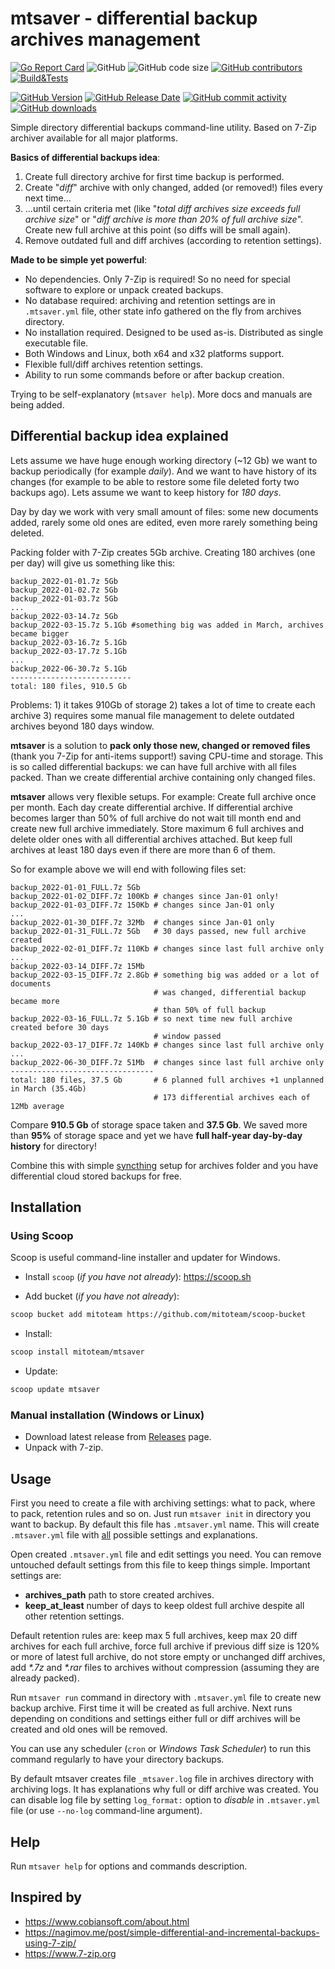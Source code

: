 # mtsaver - differential backup archives management

[![Go Report Card](https://goreportcard.com/badge/github.com/mitoteam/mtsaver)](https://goreportcard.com/report/github.com/mitoteam/mtsaver)
![GitHub](https://img.shields.io/github/license/mitoteam/mtsaver)
![GitHub code size](https://img.shields.io/github/languages/code-size/mitoteam/mtsaver)
[![GitHub contributors](https://img.shields.io/github/contributors-anon/mitoteam/mtsaver)](https://github.com/mitoteam/mtsaver/graphs/contributors)
[![Build&Tests](https://github.com/mitoteam/mtsaver/actions/workflows/go.yml/badge.svg)](https://github.com/mitoteam/mtsaver/actions/workflows/go.yml)

[![GitHub Version](https://img.shields.io/github/v/release/mitoteam/mtsaver?logo=github)](https://github.com/mitoteam/mtsaver)
[![GitHub Release Date](https://img.shields.io/github/release-date/mitoteam/mtsaver)](https://github.com/mitoteam/mtsaver/releases)
[![GitHub commit activity](https://img.shields.io/github/commit-activity/y/mitoteam/mtsaver)](https://github.com/mitoteam/mtsaver/commits)
[![GitHub downloads](https://img.shields.io/github/downloads/mitoteam/mtsaver/total)](https://github.com/mitoteam/mtsaver/releases)

Simple directory differential backups command-line utility. Based on 7-Zip archiver available for all major platforms.

**Basics of differential backups idea**:

1) Create full directory archive for first time backup is performed.
2) Create "_diff_" archive with only changed, added (or removed!) files every next time...
3) ...until certain criteria met (like "_total diff archives size exceeds full archive size_" or "_diff archive is more than 20% of full archive size_". Create new full archive at this point (so diffs will be small again).
4) Remove outdated full and diff archives (according to retention settings).

**Made to be simple yet powerful**:

* No dependencies. Only 7-Zip is required! So no need for special software to explore or unpack created backups.
* No database required: archiving and retention settings are in `.mtsaver.yml` file, other state info gathered on the fly from archives directory.
* No installation required. Designed to be used as-is. Distributed as single executable file.
* Both Windows and Linux, both x64 and x32 platforms support.
* Flexible full/diff archives retention settings.
* Ability to run some commands before or after backup creation.

Trying to be self-explanatory (`mtsaver help`). More docs and manuals are being added.

## Differential backup idea explained

Lets assume we have huge enough working directory (~12 Gb) we want to backup periodically (for example _daily_). And we want to have history of its changes (for example to be able to restore some file deleted forty two backups ago). Lets assume we want to keep history for _180 days_.

Day by day we work with very small amount of files: some new documents added, rarely some old ones are edited, even more rarely something being deleted.

Packing folder with 7-Zip creates 5Gb archive. Creating 180 archives (one per day) will give us something like this:

```text
backup_2022-01-01.7z 5Gb
backup_2022-01-02.7z 5Gb
backup_2022-01-03.7z 5Gb
...
backup_2022-03-14.7z 5Gb
backup_2022-03-15.7z 5.1Gb #something big was added in March, archives became bigger
backup_2022-03-16.7z 5.1Gb
backup_2022-03-17.7z 5.1Gb
...
backup_2022-06-30.7z 5.1Gb
---------------------------
total: 180 files, 910.5 Gb
```

Problems: 1) it takes 910Gb of storage 2) takes a lot of time to create each archive 3) requires some manual file management to delete outdated archives beyond 180 days window.

**mtsaver** is a solution to **pack only those new, changed or removed files** (thank you 7-Zip for anti-items support!) saving CPU-time and storage.
This is so called differential backups: we can have full archive with all files packed. Than we create differential archive containing only changed files.

**mtsaver** allows very flexible setups. For example: Create full archive once per month. Each day create differential archive. If differential archive becomes larger than 50% of full archive do not wait till month end and create new full archive immediately. Store maximum 6 full archives and delete older ones with all differential archives attached. But keep full archives at least 180 days even if there are more than 6 of them.

So for example above we will end with following files set:

```text
backup_2022-01-01_FULL.7z 5Gb
backup_2022-01-02_DIFF.7z 100Kb # changes since Jan-01 only!
backup_2022-01-03_DIFF.7z 150Kb # changes since Jan-01 only
...
backup_2022-01-30_DIFF.7z 32Mb  # changes since Jan-01 only
backup_2022-01-31_FULL.7z 5Gb   # 30 days passed, new full archive created
backup_2022-02-01_DIFF.7z 110Kb # changes since last full archive only
...
backup_2022-03-14_DIFF.7z 15Mb
backup_2022-03-15_DIFF.7z 2.8Gb # something big was added or a lot of documents
                                # was changed, differential backup became more
                                # than 50% of full backup
backup_2022-03-16_FULL.7z 5.1Gb # so next time new full archive created before 30 days
                                # window passed
backup_2022-03-17_DIFF.7z 140Kb # changes since last full archive only
...
backup_2022-06-30_DIFF.7z 51Mb  # changes since last full archive only
--------------------------------
total: 180 files, 37.5 Gb       # 6 planned full archives +1 unplanned in March (35.4Gb)
                                # 173 differential archives each of 12Mb average
```

Compare **910.5 Gb** of storage space taken and **37.5 Gb**. We saved more than **95%** of storage space and yet we have **full half-year day-by-day history** for directory!

Combine this with simple [syncthing](https://syncthing.net) setup for archives folder and you have differential cloud stored backups for free.

## Installation

### Using Scoop

Scoop is useful command-line installer and updater for Windows.

* Install `scoop` (_if you have not already_): https://scoop.sh

* Add bucket (_if you have not already_):

```sh
scoop bucket add mitoteam https://github.com/mitoteam/scoop-bucket
```

* Install:

```sh
scoop install mitoteam/mtsaver
```

* Update:

```sh
scoop update mtsaver
```

### Manual installation (Windows or Linux)

* Download latest release from [Releases](https://github.com/mitoteam/mtsaver/releases) page.
* Unpack with 7-zip.

## Usage

First you need to create a file with archiving settings: what to pack, where to pack, retention rules and so on. Just run `mtsaver init` in directory you want to backup. By default this file has `.mtsaver.yml` name. This will create `.mtsaver.yml` file with [all](app/job_settings.go) possible settings and explanations.

Open created `.mtsaver.yml` file and edit settings you need. You can remove untouched default settings from this file to keep things simple. Important settings are:

* **archives_path** path to store created archives.
* **keep_at_least** number of days to keep oldest full archive despite all other retention settings.

Default retention rules are: keep max 5 full archives, keep max 20 diff archives for each full archive, force full archive if previous diff size is 120% or more of latest full archive, do not store empty or unchanged diff archives, add _*.7z_ and _*.rar_ files to archives without compression (assuming they are already packed).

Run `mtsaver run` command in directory with `.mtsaver.yml` file to create new backup archive. First time it will be created as full archive. Next runs depending on conditions and settings either full or diff archives will be created and old ones will be removed.

You can use any scheduler (`cron` or _Windows Task Scheduler_) to run this command regularly to have your directory backups.

By default mtsaver creates file `_mtsaver.log` file in archives directory with archiving logs. It has explanations why full or diff archive was created. You can disable log file by setting `log_format:` option to _disable_ in `.mtsaver.yml` file (or use `--no-log` command-line argument).

## Help

Run `mtsaver help` for options and commands description.

## Inspired by

* https://www.cobiansoft.com/about.html
* https://nagimov.me/post/simple-differential-and-incremental-backups-using-7-zip/
* https://www.7-zip.org
